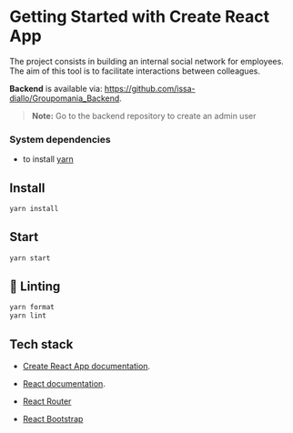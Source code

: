 # Getting Started with Create React App

The project consists in building an internal social network for employees. The aim of this tool is to facilitate interactions between colleagues.

**Backend** is available via: https://github.com/issa-diallo/Groupomania_Backend.

> **Note:** Go to the backend repository to create an admin user

### System dependencies

- to install [yarn](https://yarnpkg.com/)

## Install

```sh
yarn install
```

## Start

```sh
yarn start
```

## :rotating_light: Linting

```sh
yarn format
yarn lint
```

## Tech stack

- [Create React App documentation](https://facebook.github.io/create-react-app/docs/getting-started).

- [React documentation](https://reactjs.org/).

- [React Router](https://v5.reactrouter.com/web/guides/quick-start)

- [React Bootstrap](https://react-bootstrap.github.io/getting-started/introduction/)
